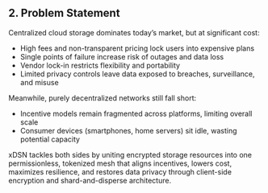 ## 2. Problem Statement

Centralized cloud storage dominates today’s market, but at significant cost:

- High fees and non-transparent pricing lock users into expensive plans
- Single points of failure increase risk of outages and data loss
- Vendor lock-in restricts flexibility and portability
- Limited privacy controls leave data exposed to breaches, surveillance, and misuse

Meanwhile, purely decentralized networks still fall short:

- Incentive models remain fragmented across platforms, limiting overall scale
- Consumer devices (smartphones, home servers) sit idle, wasting potential capacity

xDSN tackles both sides by uniting encrypted storage resources into one permissionless, tokenized mesh that aligns incentives, lowers cost, maximizes resilience, and restores data privacy through client-side encryption and shard-and-disperse architecture.
